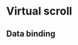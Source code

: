 # Virtual scroll

## Data binding

<hhl-live-editor title="" htmlCode='
    <template>
    <div class="flex flex-col gap-2 p-3 items-center">
    <H_btn @click="load">Load</H_btn>
    <div class="h-100 overflow-hidden">
      <H_virtual-list data-key="id" :data-sources="list" class="h-100 overflow-auto  border border-bg3">
        <template v-slot:header>
          <div class="d-row text-center font-extrabold">Headline..</div>
        </template>
        <template v-slot="data">
          <div class="flex flex-wrap gap-2 border border-bg3 m-1 p-2">
            <span>Id: {{ data.item.id }}</span>
            <span>Row: {{ data.item.val1 }}</span>
            <span>Group: {{ data.item.val2 }}</span>
            <span>Val3: {{ data.item.val3 }}</span>
            <span>Val4: {{ data.item.val4 }}</span>
          </div>
        </template>
                <template v-slot:footer>
          <div class="d-row text-center font-extrabold">Headline..</div>
        </template>
      </H_virtual-list>
    </div>
    </div>
    </template>
    <script>
    // import { getData } from "dataSource";
    const { getData } = fakeImport;
    const list = ref([]);
    function load() {
      const d = getData(1000);
      console.log(d)
      list.value = d;
    }
    return {list, load}
    </script>
'>
</hhl-live-editor>

<br>
